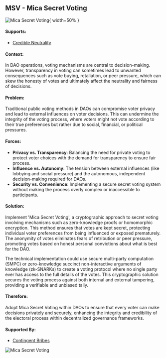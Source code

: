 ## MSV - Mica Secret Voting

![Mica Secret Voting](output/illustrations/mica_secret_voting.png){ width=50% }

#### Supports:
* [Credible Neutrality](/patterns/credible_neutrality.html)

#### Context:
In DAO operations, voting mechanisms are central to decision-making. However, transparency in voting can sometimes lead to unwanted consequences such as vote buying, retaliation, or peer pressure, which can skew the honesty of votes and ultimately affect the neutrality and fairness of decisions.

#### Problem:
Traditional public voting methods in DAOs can compromise voter privacy and lead to external influences on voter decisions. This can undermine the integrity of the voting process, where voters might not vote according to their true preferences but rather due to social, financial, or political pressures.

#### Forces:

- **Privacy vs. Transparency**: Balancing the need for private voting to protect voter choices with the demand for transparency to ensure fair process.
- **Influence vs. Autonomy**: The tension between external influences (like lobbying and social pressure) and the autonomous, independent decision-making required for DAOs.
- **Security vs. Convenience**: Implementing a secure secret voting system without making the process overly complex or inaccessible to participants.

#### Solution:
Implement 'Mica Secret Voting', a cryptographic approach to secret voting involving mechanisms such as zero-knowledge proofs or homomorphic encryption. This method ensures that votes are kept secret, protecting individual voter preferences from being influenced or exposed prematurely. The anonymity of votes eliminates fears of retribution or peer pressure, promoting votes based on honest personal convictions about what is best for the DAO.

The technical implementation could use secure multi-party computation (SMPC) or zero-knowledge succinct non-interactive arguments of knowledge (zk-SNARKs) to create a voting protocol where no single party ever has access to the full details of the votes. This cryptographic solution secures the voting process against both internal and external tampering, providing a verifiable and unbiased tally.

#### Therefore:
Adopt Mica Secret Voting within DAOs to ensure that every voter can make decisions privately and securely, enhancing the integrity and credibility of the electoral process within decentralized governance frameworks.

#### Supported By:

* [Contingent Bribes](/patterns/contingent_bribes.html)

![Mica Secret Voting](output/mica_secret_voting_specific_graph.png)